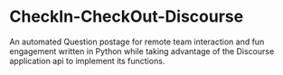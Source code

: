 # CheckIn-CheckOut-Discourse
An automated Question postage for remote team interaction and fun engagement written in Python while taking advantage of the Discourse application api to implement its functions.
